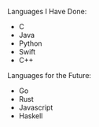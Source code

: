 Languages I Have Done:
- C
- Java
- Python
- Swift
- C++

Languages for the Future:
- Go
- Rust
- Javascript
- Haskell

